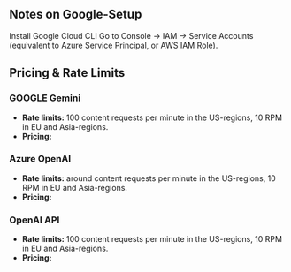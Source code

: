 ## Notes on Google-Setup
Install Google Cloud CLI
Go to Console -> IAM -> Service Accounts (equivalent to Azure Service Principal, or AWS IAM Role). 

## Pricing & Rate Limits

### GOOGLE Gemini
- **Rate limits:** 100 content requests per minute in the US-regions, 10 RPM in EU and Asia-regions. 
- **Pricing:**  

### Azure OpenAI
- **Rate limits:** around content requests per minute in the US-regions, 10 RPM in EU and Asia-regions. 
- **Pricing:**  

### OpenAI API
- **Rate limits:** 100 content requests per minute in the US-regions, 10 RPM in EU and Asia-regions. 
- **Pricing:**  
